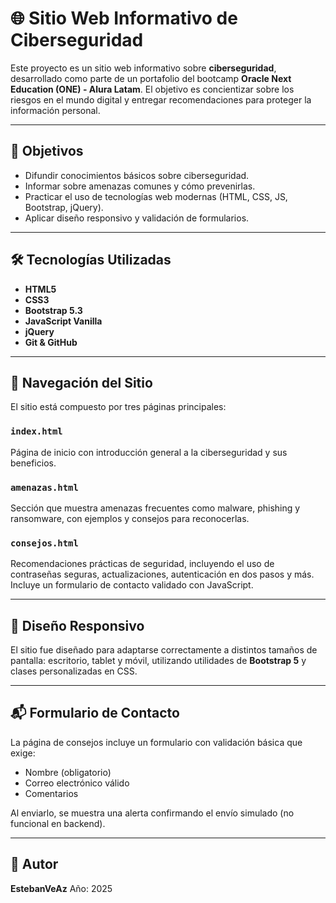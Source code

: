 # 🌐 Sitio Web Informativo de Ciberseguridad

Este proyecto es un sitio web informativo sobre **ciberseguridad**, desarrollado como parte de un portafolio del bootcamp **Oracle Next Education (ONE) - Alura Latam**. El objetivo es concientizar sobre los riesgos en el mundo digital y entregar recomendaciones para proteger la información personal.

---

## 📌 Objetivos

- Difundir conocimientos básicos sobre ciberseguridad.
- Informar sobre amenazas comunes y cómo prevenirlas.
- Practicar el uso de tecnologías web modernas (HTML, CSS, JS, Bootstrap, jQuery).
- Aplicar diseño responsivo y validación de formularios.

---

## 🛠️ Tecnologías Utilizadas

- **HTML5**
- **CSS3**
- **Bootstrap 5.3**
- **JavaScript Vanilla**
- **jQuery**
- **Git & GitHub**

---

## 🧭 Navegación del Sitio

El sitio está compuesto por tres páginas principales:

### `index.html`
Página de inicio con introducción general a la ciberseguridad y sus beneficios.

### `amenazas.html`
Sección que muestra amenazas frecuentes como malware, phishing y ransomware, con ejemplos y consejos para reconocerlas.

### `consejos.html`
Recomendaciones prácticas de seguridad, incluyendo el uso de contraseñas seguras, actualizaciones, autenticación en dos pasos y más. Incluye un formulario de contacto validado con JavaScript.

---
## 📱 Diseño Responsivo

El sitio fue diseñado para adaptarse correctamente a distintos tamaños de pantalla: escritorio, tablet y móvil, utilizando utilidades de **Bootstrap 5** y clases personalizadas en CSS.

---

## 📬 Formulario de Contacto

La página de consejos incluye un formulario con validación básica que exige:

- Nombre (obligatorio)
- Correo electrónico válido
- Comentarios

Al enviarlo, se muestra una alerta confirmando el envío simulado (no funcional en backend).

---

## 👤 Autor

**EstebanVeAz** 
Año: 2025
